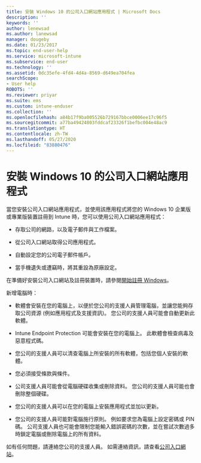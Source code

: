 ```yaml
---
title: 安裝 Windows 10 的公司入口網站應用程式 | Microsoft Docs
description: ''
keywords: ''
author: lenewsad
ms.author: lanewsad
manager: dougeby
ms.date: 01/23/2017
ms.topic: end-user-help
ms.service: microsoft-intune
ms.subservice: end-user
ms.technology: ''
ms.assetid: 0dc35efe-4fd4-4d4a-8569-d649ea704fea
searchScope:
- User help
ROBOTS: ''
ms.reviewer: priyar
ms.suite: ems
ms.custom: intune-enduser
ms.collection: ''
ms.openlocfilehash: a84b17f9ba005526b729167bbce0006ee17c96f5
ms.sourcegitcommit: a77ba49424803fddcaf23326f1befbc004e48ac9
ms.translationtype: HT
ms.contentlocale: zh-TW
ms.lasthandoff: 05/27/2020
ms.locfileid: "83880476"
---
```

# <a name="installing-the-company-portal-app-for-windows-10"></a>安裝 Windows 10 的公司入口網站應用程式  

當您安裝公司入口網站應用程式，並使用該應用程式將您的 Windows 10 企業版或專業版裝置註冊到 Intune 時，您可以使用公司入口網站應用程式：

- 存取公司的網路，以及電子郵件與工作檔案。

- 從公司入口網站取得公司應用程式。

- 自動設定您的公司電子郵件帳戶。

- 當手機遺失或遭竊時，將其重設為原廠設定。

在準備好安裝公司入口網站及註冊裝置時，請參閱[開始註冊 Windows](windows-enrollment-company-portal.md)。  

新增電腦時：

- 軟體會安裝在您的電腦上，以便於您公司的支援人員管理電腦，並讓您能夠存取公司資源 (例如應用程式及支援資訊)。 您公司的支援人員可能會自動更新此軟體。

- Intune Endpoint Protection 可能會安裝在您的電腦上。 此軟體會檢查病毒及惡意程式碼。

- 您公司的支援人員可以清查電腦上所安裝的所有軟體，包括您個人安裝的軟體。

- 您必須接受條款與條件。

- 公司支援人員可能會從電腦硬碟收集或刪除資料。 您公司的支援人員可能也會刪除整個硬碟。

- 您公司的支援人員可以在您的電腦上安裝應用程式並加以更新。

- 您公司的支援人員可能對電腦施行原則。 例如要求您為電腦上設定密碼或 PIN 碼。 公司支援人員也可能會限制您能輸入錯誤密碼的次數，並在嘗試次數過多時鎖定電腦或刪除電腦上的所有資料。

如有任何問題，請連絡您公司的支援人員。 如需連絡資訊，請查看[公司入口網站](https://go.microsoft.com/fwlink/?linkid=2010980)。
